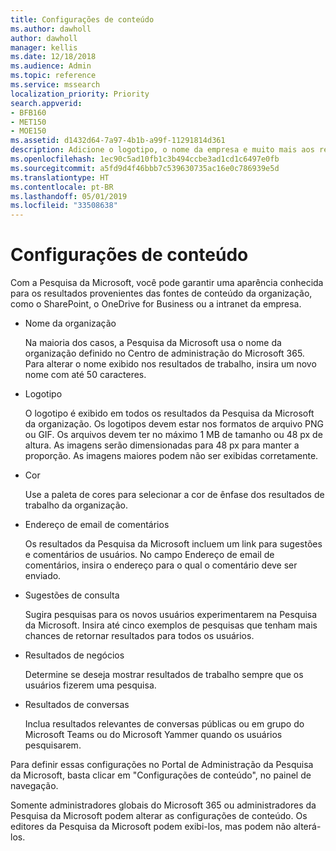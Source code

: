 ```yaml
---
title: Configurações de conteúdo
ms.author: dawholl
author: dawholl
manager: kellis
ms.date: 12/18/2018
ms.audience: Admin
ms.topic: reference
ms.service: mssearch
localization_priority: Priority
search.appverid:
- BFB160
- MET150
- MOE150
ms.assetid: d1432d64-7a97-4b1b-a99f-11291814d361
description: Adicione o logotipo, o nome da empresa e muito mais aos resultados de trabalho da Pesquisa da Microsoft
ms.openlocfilehash: 1ec90c5ad10fb1c3b494ccbe3ad1cd1c6497e0fb
ms.sourcegitcommit: a5fd9d4f46bbb7c539630735ac16e0c786939e5d
ms.translationtype: HT
ms.contentlocale: pt-BR
ms.lasthandoff: 05/01/2019
ms.locfileid: "33508638"
---
```

# <a name="content-settings"></a>Configurações de conteúdo

Com a Pesquisa da Microsoft, você pode garantir uma aparência conhecida para os resultados provenientes das fontes de conteúdo da organização, como o SharePoint, o OneDrive for Business ou a intranet da empresa. 
  
- Nome da organização
    
    Na maioria dos casos, a Pesquisa da Microsoft usa o nome da organização definido no Centro de administração do Microsoft 365. Para alterar o nome exibido nos resultados de trabalho, insira um novo nome com até 50 caracteres.
    
- Logotipo
    
    O logotipo é exibido em todos os resultados da Pesquisa da Microsoft da organização. Os logotipos devem estar nos formatos de arquivo PNG ou GIF. Os arquivos devem ter no máximo 1 MB de tamanho ou 48 px de altura. As imagens serão dimensionadas para 48 px para manter a proporção. As imagens maiores podem não ser exibidas corretamente.
    
- Cor
    
    Use a paleta de cores para selecionar a cor de ênfase dos resultados de trabalho da organização.
    
- Endereço de email de comentários
    
    Os resultados da Pesquisa da Microsoft incluem um link para sugestões e comentários de usuários. No campo Endereço de email de comentários, insira o endereço para o qual o comentário deve ser enviado.
    
- Sugestões de consulta
    
    Sugira pesquisas para os novos usuários experimentarem na Pesquisa da Microsoft. Insira até cinco exemplos de pesquisas que tenham mais chances de retornar resultados para todos os usuários.
    
- Resultados de negócios
    
    Determine se deseja mostrar resultados de trabalho sempre que os usuários fizerem uma pesquisa.
    
- Resultados de conversas
    
    Inclua resultados relevantes de conversas públicas ou em grupo do Microsoft Teams ou do Microsoft Yammer quando os usuários pesquisarem.
    
Para definir essas configurações no Portal de Administração da Pesquisa da Microsoft, basta clicar em "Configurações de conteúdo", no painel de navegação.
  
Somente administradores globais do Microsoft 365 ou administradores da Pesquisa da Microsoft podem alterar as configurações de conteúdo. Os editores da Pesquisa da Microsoft podem exibi-los, mas podem não alterá-los.


